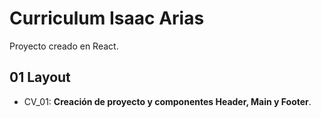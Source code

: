 # Curriculum Isaac Arias

Proyecto creado en React.

## 01 Layout

- CV_01: **Creación de proyecto y componentes Header, Main y Footer**.
